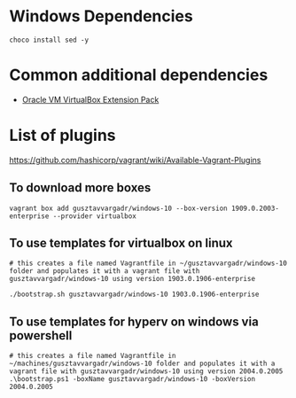 # Windows Dependencies
```
choco install sed -y
```

# Common additional dependencies 
 - [Oracle VM VirtualBox Extension Pack](https://www.virtualbox.org/wiki/Downloads)

# List of plugins
https://github.com/hashicorp/vagrant/wiki/Available-Vagrant-Plugins


## To download more boxes
```
vagrant box add gusztavvargadr/windows-10 --box-version 1909.0.2003-enterprise --provider virtualbox
```

## To use templates for virtualbox on linux
```
# this creates a file named Vagrantfile in ~/gusztavvargadr/windows-10 folder and populates it with a vagrant file with gusztavvargadr/windows-10 using version 1903.0.1906-enterprise

./bootstrap.sh gusztavvargadr/windows-10 1903.0.1906-enterprise
```

## To use templates for hyperv on windows via powershell
```
# this creates a file named Vagrantfile in ~/machines/gusztavvargadr/windows-10 folder and populates it with a vagrant file with gusztavvargadr/windows-10 using version 2004.0.2005
.\bootstrap.ps1 -boxName gusztavvargadr/windows-10 -boxVersion 2004.0.2005
```
